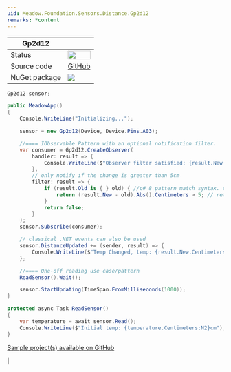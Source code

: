 ```yaml
---
uid: Meadow.Foundation.Sensors.Distance.Gp2d12
remarks: *content
---
```


| Gp2d12 | |
|--------|--------|
| Status | <img src="https://img.shields.io/badge/InProgress-yellow" style="width: auto; height: -webkit-fill-available;" /> |
| Source code | [GitHub](https://github.com/WildernessLabs/Meadow.Foundation/tree/master/Source/Meadow.Foundation.Peripherals/Sensors.Distance.Gp2d12) |
| NuGet package | <a href="https://www.nuget.org/packages/Meadow.Foundation.Sensors.Distance.Gp2d12/" target="_blank"><img src="https://img.shields.io/nuget/v/Meadow.Foundation.Sensors.Distance.Gp2d12.svg?label=Meadow.Foundation.Sensors.Distance.Gp2d12" /></a> |

```csharp
Gp2d12 sensor;

public MeadowApp()
{
    Console.WriteLine("Initializing...");

    sensor = new Gp2d12(Device, Device.Pins.A03);

    //==== IObservable Pattern with an optional notification filter.
    var consumer = Gp2d12.CreateObserver(
        handler: result => {
            Console.WriteLine($"Observer filter satisfied: {result.New.Centimeters:N2}cm, old: {result.Old?.Centimeters:N2}cm");
        },
        // only notify if the change is greater than 5cm
        filter: result => {
            if (result.Old is { } old) { //c# 8 pattern match syntax. checks for !null and assigns var.
                return (result.New - old).Abs().Centimeters > 5; // returns true if > 5cm change.
            }
            return false;
        }
    );
    sensor.Subscribe(consumer);

    // classical .NET events can also be used
    sensor.DistanceUpdated += (sender, result) => {
        Console.WriteLine($"Temp Changed, temp: {result.New.Centimeters:N2}cm, old: {result.Old?.Centimeters:N2}cm");
    };

    //==== One-off reading use case/pattern
    ReadSensor().Wait();

    sensor.StartUpdating(TimeSpan.FromMilliseconds(1000));
}

protected async Task ReadSensor()
{
    var temperature = await sensor.Read();
    Console.WriteLine($"Initial temp: {temperature.Centimeters:N2}cm");
}

```

[Sample project(s) available on GitHub](https://github.com/WildernessLabs/Meadow.Foundation/tree/master/Source/Meadow.Foundation.Peripherals/Sensors.Distance.Gp2d12/Samples/Sensors.Distance.Gp2d12_Sample)

|
